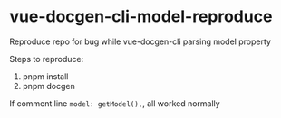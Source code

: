 # vue-docgen-cli-model-reproduce
Reproduce repo for bug while vue-docgen-cli parsing model property

Steps to reproduce:

1. pnpm install
2. pnpm docgen

If comment line `model: getModel(),`, all worked normally
